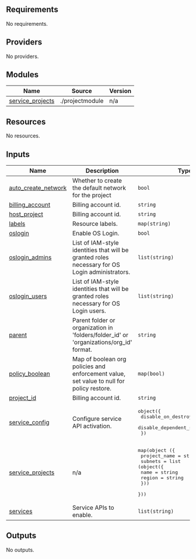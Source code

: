 ## Requirements

No requirements.

## Providers

No providers.

## Modules

| Name | Source | Version |
|------|--------|---------|
| <a name="module_service_projects"></a> [service\_projects](#module\_service\_projects) | ./projectmodule | n/a |

## Resources

No resources.

## Inputs

| Name | Description | Type | Default | Required |
|------|-------------|------|---------|:--------:|
| <a name="input_auto_create_network"></a> [auto\_create\_network](#input\_auto\_create\_network) | Whether to create the default network for the project | `bool` | `false` | no |
| <a name="input_billing_account"></a> [billing\_account](#input\_billing\_account) | Billing account id. | `string` | `null` | no |
| <a name="input_host_project"></a> [host\_project](#input\_host\_project) | Billing account id. | `string` | `null` | no |
| <a name="input_labels"></a> [labels](#input\_labels) | Resource labels. | `map(string)` | `{}` | no |
| <a name="input_oslogin"></a> [oslogin](#input\_oslogin) | Enable OS Login. | `bool` | `false` | no |
| <a name="input_oslogin_admins"></a> [oslogin\_admins](#input\_oslogin\_admins) | List of IAM-style identities that will be granted roles necessary for OS Login administrators. | `list(string)` | `[]` | no |
| <a name="input_oslogin_users"></a> [oslogin\_users](#input\_oslogin\_users) | List of IAM-style identities that will be granted roles necessary for OS Login users. | `list(string)` | `[]` | no |
| <a name="input_parent"></a> [parent](#input\_parent) | Parent folder or organization in 'folders/folder\_id' or 'organizations/org\_id' format. | `string` | `null` | no |
| <a name="input_policy_boolean"></a> [policy\_boolean](#input\_policy\_boolean) | Map of boolean org policies and enforcement value, set value to null for policy restore. | `map(bool)` | `{}` | no |
| <a name="input_project_id"></a> [project\_id](#input\_project\_id) | Billing account id. | `string` | `null` | no |
| <a name="input_service_config"></a> [service\_config](#input\_service\_config) | Configure service API activation. | <pre>object({<br>    disable_on_destroy         = bool<br>    disable_dependent_services = bool<br>  })</pre> | <pre>{<br>  "disable_dependent_services": true,<br>  "disable_on_destroy": true<br>}</pre> | no |
| <a name="input_service_projects"></a> [service\_projects](#input\_service\_projects) | n/a | <pre>map(object ({<br>    project_name = string<br>    subnets = list (object({<br>      name = string<br>      region = string<br>    }))<br>  }))</pre> | `null` | no |
| <a name="input_services"></a> [services](#input\_services) | Service APIs to enable. | `list(string)` | `[]` | no |

## Outputs

No outputs.
